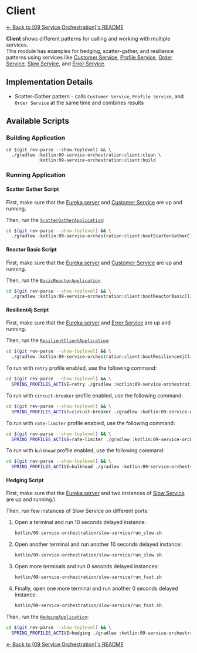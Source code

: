 # Client

[← Back to \[09 Service Orchestration\]'s README](../README.md)

**Client** shows different patterns for calling and working with multiple services.\
This module has examples for hedging, scatter-gather, and resilience patterns using services like [Customer Service](../customer-service/README.md), [Profile Service](../profile-service/README.md), [Order Service](../order-service/README.md), [Slow Service](../slow-service/README.md), and [Error Service](../error-service/README.md).

## Implementation Details

- Scatter-Gather pattern - calls `Customer Service`, `Profile Service`, and `Order Service` at the same time and combines results

## Available Scripts

### Building Application

```shell
cd $(git rev-parse --show-toplevel) && \
  ./gradlew :kotlin:09-service-orchestration:client:clean \
            :kotlin:09-service-orchestration:client:build
```

### Running Application

#### Scatter Gather Script

First, make sure that the [Eureka server](../eureka-service/README.md#running-application) and [Customer Service](../customer-service/README.md#running-application) are up and running.

Then, run the [`ScatterGatherApplication`](src/main/kotlin/com/fResult/orchestration/scatterGather/ScatterGatherApplication.kt):

```bash
cd $(git rev-parse --show-toplevel) && \
  ./gradlew :kotlin:09-service-orchestration:client:bootScatterGatherClient
```

#### Reactor Basic Script

First, make sure that the [Eureka server](../eureka-service/README.md#running-application) and [Customer Service](../customer-service/README.md#running-application) are up and running.

Then, run the [`BasicReactorApplication`](src/main/kotlin/com/fResult/orchestration/reactor/BasicApplication.kt):

```bash
cd $(git rev-parse --show-toplevel) && \
  ./gradlew :kotlin:09-service-orchestration:client:bootReactorBasicClient
```

#### Resilient4j Script

First, make sure that the [Eureka server](../eureka-service/README.md#running-application) and [Error Service](../error-service/README.md#running-application) are up and running.

Then, run the [`ResilientClientApplication`](src/main/kotlin/com/fResult/orchestration/resilience4j/ResilientClientApplication.kt):

```bash
cd $(git rev-parse --show-toplevel) && \
  ./gradlew :kotlin:09-service-orchestration:client:bootResilience4jClient
```

To run with `retry` profile enabled, use the following command:

```bash
cd $(git rev-parse --show-toplevel) && \
  SPRING_PROFILES_ACTIVE=retry ./gradlew :kotlin:09-service-orchestration:client:bootResilience4jClient
```

To run with `circuit-breaker` profile enabled, use the following command:

```bash
cd $(git rev-parse --show-toplevel) && \
  SPRING_PROFILES_ACTIVE=circuit-breaker ./gradlew :kotlin:09-service-orchestration:client:bootResilience4jClient
```

To run with `rate-limiter` profile enabled, use the following command:

```bash
cd $(git rev-parse --show-toplevel) && \
  SPRING_PROFILES_ACTIVE=rate-limiter ./gradlew :kotlin:09-service-orchestration:client:bootResilience4jClient
```

To run with `bulkhead` profile enabled, use the following command:

```bash
cd $(git rev-parse --show-toplevel) && \
  SPRING_PROFILES_ACTIVE=bulkhead ./gradlew :kotlin:09-service-orchestration:client:bootResilience4jClient
```

#### Hedging Script

First, make sure that the [Eureka server](../eureka-service/README.md#running-application) and two instances of [Slow Service](../slow-service/README.md#running-application) are up and running.\

Then, run few instances of Slow Service on different ports:

1) Open a terminal and run 10 seconds delayed instance:

    ```bash
    kotlin/09-service-orchestration/slow-service/run_slow.sh
    ```

2) Open another terminal and run another 10 seconds delayed instance:

    ```bash
    kotlin/09-service-orchestration/slow-service/run_slow.sh
    ```

3) Open more terminals and run 0 seconds delayed instances:

    ```bash
    kotlin/09-service-orchestration/slow-service/run_fast.sh
    ```

4) Finally, open one more terminal and run another 0 seconds delayed instance:

    ```bash
    kotlin/09-service-orchestration/slow-service/run_fast.sh
    ```

Then, run the [`HedgingApplication`](src/main/kotlin/com/fResult/orchestration/hedging/HedgingApplication.kt):

```bash
cd $(git rev-parse --show-toplevel) && \
  SPRING_PROFILES_ACTIVE=hedging ./gradlew :kotlin:09-service-orchestration:client:bootHedgingClient
```

[← Back to \[09 Service Orchestration\]'s README](../README.md)

